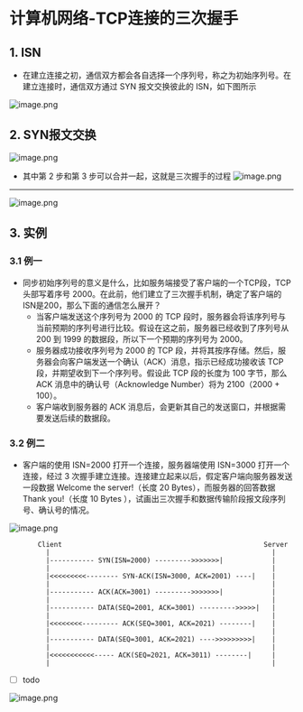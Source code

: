 
# 计算机网络-TCP连接的三次握手

## 1. ISN

- 在建立连接之初，通信双方都会各自选择一个序列号，称之为初始序列号。在建立连接时，通信双方通过 SYN 报文交换彼此的 ISN，如下图所示 

![image.png](https://img-20221128.oss-cn-shanghai.aliyuncs.com/img-2022-11/20230414183203.png)

## 2. SYN报文交换

![image.png](https://img-20221128.oss-cn-shanghai.aliyuncs.com/img-2022-11/20230414183420.png)

- 其中第 2 步和第 3 步可以合并一起，这就是三次握手的过程
![image.png](https://img-20221128.oss-cn-shanghai.aliyuncs.com/img-2022-11/20230414183449.png)
---
![image.png](https://img-20221128.oss-cn-shanghai.aliyuncs.com/img-2022-11/20230421155336.png)

## 3. 实例

### 3.1 例一

- 同步初始序列号的意义是什么，比如服务端接受了客户端的一个TCP段，TCP头部写着序号 2000。在此前，他们建立了三次握手机制，确定了客户端的ISN是200，那么下面的通信怎么展开？
  - 当客户端发送这个序列号为 2000 的 TCP 段时，服务器会将该序列号与当前预期的序列号进行比较。假设在这之前，服务器已经收到了序列号从 200 到 1999 的数据段，所以下一个预期的序列号为 2000。
  - 服务器成功接收序列号为 2000 的 TCP 段，并将其按序存储。然后，服务器会向客户端发送一个确认（ACK）消息，指示已经成功接收该 TCP 段，并期望收到下一个序列号。假设此 TCP 段的长度为 100 字节，那么 ACK 消息中的确认号（Acknowledge Number）将为 2100（2000 + 100）。
  - 客户端收到服务器的 ACK 消息后，会更新其自己的发送窗口，并根据需要发送后续的数据段。

### 3.2 例二

- 客户端的使用 ISN=2000 打开一个连接，服务器端使用 ISN=3000 打开一个连接，经过 3 次握手建立连接。连接建立起来以后，假定客户端向服务器发送一段数据 Welcome the server!（长度 20 Bytes），而服务器的回答数据 Thank you!（长度 10 Bytes ），试画出三次握手和数据传输阶段报文段序列号、确认号的情况。

![image.png](https://img-20221128.oss-cn-shanghai.aliyuncs.com/img-2022-11/20230415004239.png)

```shell
       Client                                                  Server
         |                                                       |
         |----------- SYN(ISN=2000) --------->>>>>>>|            |
         |                                                       |
         |<<<<<<<<<-------- SYN-ACK(ISN=3000, ACK=2001) ----|    |
         |                                                       |
         |----------- ACK(ACK=3001) --------->>>>>>>|            |
         |                                                       |
         |----------- DATA(SEQ=2001, ACK=3001) --------->>>>>|   |
         |                                                       |
         |<<<<<<<<--------- ACK(SEQ=3001, ACK=2021) --------|    |
         |                                                       |
         |----------- DATA(SEQ=3001, ACK=2021) ---->>>>>>>>>|    |
         |                                                       |
         |<<<<<<<<<<<----- ACK(SEQ=2021, ACK=3011) --------|     |
         |                                                       |
```

- [ ] todo

![image.png](https://media.giphy.com/media/JsWIKoeRiGOQI12xdi/giphy.gif)
